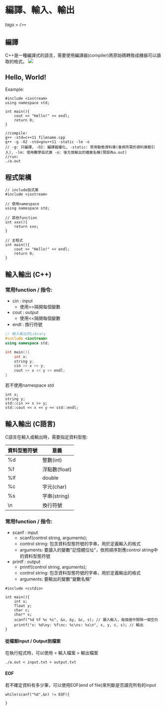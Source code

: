 # 編譯、輸入、輸出

###### tags = `C++`

## 編譯
C++是一種編譯式的語言，需要使用編譯器(compiler)將原始碼轉換成機器可以讀取的格式。
![](https://i.imgur.com/oFlMhpV.png)

## Hello, World!

Example: 
```cpp=1
#include <iostream>
using namespace std;

int main(){
    cout << "Hello!" << endl;
    return 0;
}
```
```cpp=1
//compile:
g++ -std=c++11 filename.cpp
g++ -g -O2 -std=gnu++11 -static -lm -o
// -g: 只編譯, -O2: 編譯器優化, -static: 禁用動態資料庫(會將所需的資料庫都引入), -lm: 使用數學函式庫 -o: 後方放輸出的檔案名稱(預設為a.out)
//run:
./a.out
```

## 程式架構

```cpp=1
// include函式庫 
#include <iostream>

// 使用namespace
using namespace std;

// 其他function
int xxx(){
    return xxx;
}

// 主程式
int main(){
    cout << "Hello!" << endl;
    return 0;
}
```

## 輸入輸出 (C++)
### 常用function / 指令:
* cin : input
    * 使用>>隔開每個變數
* cout : output
    * 使用<<隔開每個變數
* endl : 換行符號
```cpp
// 輸入輸出的Library
#include <iostream>
using namespace std;

int main(){
    int x;
    string y;
    cin >> x >> y;
    cout << x << y << endl;
}

```

若不使用namespace std

```cpp=
int x;
string y;
std::cin >> x >> y;
std::cout << x << y << std::endl;
```

## 輸入輸出 (C語言)

C語言在輸入或輸出時，需要指定資料型態:

| 資料型態符號 | 意義 |
| -------- | -------- |
| %d     | 整數(int)     |
| %f     | 浮點數(float)     |
| %lf     | double     |
| %c     | 字元(char)     |
| %s     | 字串(string)     |
| \n     | 換行符號     |

### 常用function / 指令:
* scanf : input
    * scanf(control string, arguments);
    * control string: 包含資料型態符號的字串，用於定義輸入的格式
    * arguments: 要讀入的變數"記憶體位址"，依照順序對應control string中的資料型態符號
* printf : output
    * printf(control string, arguments);
    * control string: 包含資料型態符號的字串，用於定義輸出的格式
    * arguments: 要輸出的變數"變數名稱"
```cpp=1
#include <cstdio>

int main(){
    int x;
    float y;
    char c;
    char* s;
    scanf("%d %f %c %s", &x, &y, &c, s); // 讀入輸入，每個值中間隔一個空白
    printf("x: %d\ny: %f\nc: %c\ns: %s\n", x, y, c, s); // 輸出
}
```
#### 從檔案Input / Output到檔案

在執行程式時，可以使用 < 輸入檔案 > 輸出檔案

    ./a.out < input.txt > output.txt



#### EOF
若不確定資料有多少筆，可以使用EOF(end of file)來判斷是否讀完所有的input

```cpp=1
while(scanf("%d",&n) != EOF){ 
	
}
```